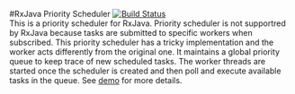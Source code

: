 #RxJava Priority Scheduler
[![Build Status](https://travis-ci.org/vinx13/rxjava-priority-scheduler.svg?branch=master)](https://travis-ci.org/vinx13/rxjava-priority-scheduler)  
This is a priority scheduler for RxJava. Priority scheduler is not supportred by RxJava because tasks are submitted to specific workers when subscribed. This priority scheduler has a tricky implementation and the worker acts differently from the original one. It maintains a global priority queue to keep trace of new scheduled tasks. The worker threads are started once the scheduler is created and then poll and execute available tasks in the queue. See [demo](../master/src/main/java/Demo.java) for more details.
